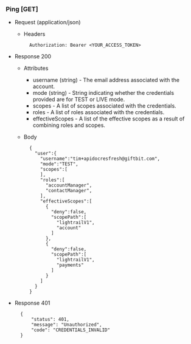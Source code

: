 ### Ping [GET]
+ Request (application/json)
    + Headers

            Authorization: Bearer <YOUR_ACCESS_TOKEN>

+ Response 200
    + Attributes
        + username (string) - The email address associated with the account.
        + mode (string) - String indicating whether the credentials provided are for TEST or LIVE mode.
        + scopes - A list of scopes associated with the credentials.
        + roles - A list of roles associated with the credentials.
        + effectiveScopes - A list of the effective scopes as a result of combining roles and scopes.
        
    + Body
    
            {
              "user":{
                "username":"tim+apidocresfresh@giftbit.com",
                "mode":"TEST",
                "scopes":[
                ],
                "roles":[
                  "accountManager",
                  "contactManager",
                ],
                "effectiveScopes":[
                  {
                    "deny":false,
                    "scopePath":[
                      "lightrailV1",
                      "account"
                    ]
                  },
                  {
                    "deny":false,
                    "scopePath":[
                      "lightrailV1",
                      "payments"
                    ]
                  }
                ]
              }
            }
        
+ Response 401

        {
            "status": 401,
            "message": "Unauthorized",
            "code": "CREDENTIALS_INVALID"
        }
